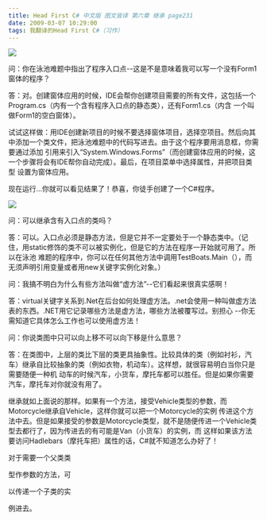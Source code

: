 ```yaml
---
title: Head First C# 中文版 图文皆译 第六章 继承 page231
date: 2009-03-07 10:29:00
tags: 我翻译的Head First C#（习作）
---
```

![](https://p-blog.csdn.net/images/p_blog_csdn_net/cuipengfei1/EntryImages/20090307/2009-03-07_09-47-22.jpg)

问：你在泳池难题中指出了程序入口点--这是不是意味着我可以写一个没有Form1窗体的程序？

答：对。创建窗体应用的时候，IDE会帮你创建项目需要的所有文件，这包括一个Program.cs（内有一个含有程序入口点的静态类），还有Form1.cs（内含
一个叫做Form1的空白窗体）。

试试这样做：用IDE创建新项目的时候不要选择窗体项目，选择空项目。然后向其中添加一个类文件，把泳池难题中的代码写进去。由于这个程序要用消息框，你需要通过添加
引用来引入“System.Windows.Forms”（而创建窗体应用的时候，这一个步骤将会有IDE帮你自动完成）。最后，在项目菜单中选择属性，并把项目类型
设置为窗体应用。

现在运行...你就可以看见结果了！恭喜，你徒手创建了一个C#程序。

![](https://p-blog.csdn.net/images/p_blog_csdn_net/cuipengfei1/EntryImages/20090307/2009-03-07_10-01-42.jpg)  

问：可以继承含有入口点的类吗？

答：可以。入口点必须是静态方法，但是它并不一定要处于一个静态类中。（记住，用static修饰的类不可以被实例化，但是它的方法在程序一开始就可用了。所以在泳池
难题的程序中，你可以在任何其他方法中调用TestBoats.Main（），而无须声明引用变量或者用new关键字实例化对象。）

问：我搞不明白为什么有些方法叫做“虚方法”--它们看起来很真实感啊！

答：virtual关键字关系到.Net在后台如何处理虚方法。.net会使用一种叫做虚方法表的东西。.NET用它记录哪些方法是虚方法，哪些方法被覆写过。别担心
--你无需知道它具体怎么工作也可以使用虚方法！

问：你说类图中只可以向上移不可以向下移是什么意思？

答：在类图中，上层的类比下层的类更具抽象性。比较具体的类（例如衬衫，汽车）继承自比较抽象的类（例如衣物，机动车）。这样想，就很容易明白当你只是需要随便一种机
动车的时候汽车，小货车，摩托车都可以胜任。但是如果你需要汽车，摩托车对你就没有用了。

继承就如上面说的那样。如果有一个方法，接受Vehicle类型的参数，而Motorcycle继承自Vehicle，这样你就可以把一个Motorcycle的实例
传进这个方法中去。但是如果接受的参数是Motorcycle类型，就不是随便传进一个Vehicle类型去都行了，因为传进去的有可能是Van（小货车）的实例，而
这样如果该方法要访问Hadlebars（摩托车把）属性的话，C#就不知道怎么办好了！

对于需要一个父类类

型作参数的方法，可

以传递一个子类的实

例进去。



